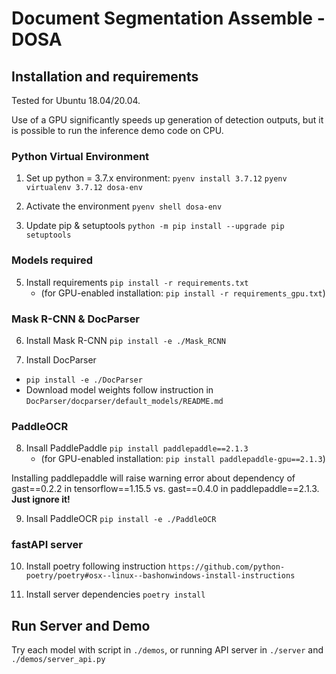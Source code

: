 # Document Segmentation Assemble - DOSA

## Installation and requirements

Tested for Ubuntu 18.04/20.04.

Use of a GPU significantly speeds up generation of detection outputs, but it is possible to run the inference demo code on CPU.

### Python Virtual Environment

1. Set up python = 3.7.x environment:
`pyenv install 3.7.12`
`pyenv virtualenv 3.7.12 dosa-env`

3. Activate the environment
`pyenv shell dosa-env`

4. Update pip & setuptools
`python -m pip install --upgrade pip setuptools`

### Models required

5. Install requirements
`pip install -r requirements.txt`
	- (for GPU-enabled installation: `pip install -r requirements_gpu.txt`)

### Mask R-CNN & DocParser

6. Install Mask R-CNN
`pip install -e ./Mask_RCNN`

7. Install DocParser
- `pip install -e ./DocParser`
- Download model weights follow instruction in `DocParser/docparser/default_models/README.md`

### PaddleOCR

8. Insall PaddlePaddle
`pip install paddlepaddle==2.1.3`
	- (for GPU-enabled installation: `pip install paddlepaddle-gpu==2.1.3`)

Installing paddlepaddle will raise warning error about dependency of gast==0.2.2 in tensorflow==1.15.5 vs. gast==0.4.0 in paddlepaddle==2.1.3.
**Just ignore it!**

9. Insall PaddleOCR
`pip install -e ./PaddleOCR`

### fastAPI server

10. Install poetry following instruction
`https://github.com/python-poetry/poetry#osx--linux--bashonwindows-install-instructions`

11. Install server dependencies
`poetry install`

## Run Server and Demo

Try each model with script in `./demos`, or running API server in `./server` and `./demos/server_api.py`
